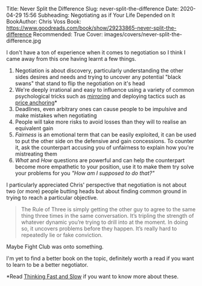 Title: Never Split the Difference
Slug: never-split-the-difference
Date: 2020-04-29 15:56
Subheading: Negotiating as if Your Life Depended on It
BookAuthor: Chris Voss
Book: https://www.goodreads.com/book/show/29233865-never-split-the-difference
Recommended: True
Cover: images/covers/never-split-the-difference.jpg

I don't have a ton of experience when it comes to negotiation so I think I came away from this one having learnt a few things.

1. Negotiation is about discovery, particularly understanding the other sides desires and needs and trying to uncover any potential "black swans" that stand to flip the negotiation on it's head
2. We're deeply irrational and easy to influence using a variety of common psychological tricks such as [mirroring](https://en.wikipedia.org/wiki/Mirroring) and deploying tactics such as [price anchoring](https://en.wikipedia.org/wiki/Anchoring_(cognitive_bias)#Anchoring_in_negotiations)*
3. Deadlines, even arbitrary ones can cause people to be impulsive and make mistakes when negotiating
4. People will take more risks to avoid losses than they will to realise an equivalent gain
5. *Fairness* is an emotional term that can be easily exploited, it can be used to put the other side on the defensive and gain concessions. To counter it, ask the counterpart accusing you of unfairness to explain how you're mistreating them 
6. *What* and *How* questions are powerful and can help the counterpart become more empathetic to your position, use it to make them try solve your problems for you *"How am I supposed to do that?"*

I particularly appreciated Chris' perspective that negotiation is not about two (or more) people butting heads but about finding common ground in trying to reach a particular objective.

> The Rule of Three is simply getting the other guy to agree to the same thing three times in the same conversation. It’s tripling the strength of whatever dynamic you’re trying to drill into at the moment. In doing so, it uncovers problems before they happen. It’s really hard to repeatedly lie or fake conviction.

Maybe Fight Club was onto something. 

I'm yet to find a better book on the topic, definitely worth a read if you want to learn to be a better negotiator.

*Read [Thinking Fast and Slow](https://www.jacquescorbytuech.com/reading/thinking-fast-and-slow.html) if you want to know more about these.